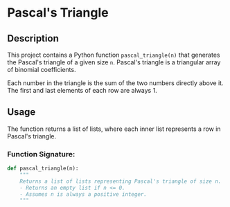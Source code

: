 # Pascal's Triangle

## Description
This project contains a Python function `pascal_triangle(n)` that generates the Pascal's triangle of a given size `n`. Pascal's triangle is a triangular array of binomial coefficients. 

Each number in the triangle is the sum of the two numbers directly above it. The first and last elements of each row are always 1.

## Usage
The function returns a list of lists, where each inner list represents a row in Pascal's triangle.

### Function Signature:
```python
def pascal_triangle(n):
    """
    Returns a list of lists representing Pascal's triangle of size n.
    - Returns an empty list if n <= 0.
    - Assumes n is always a positive integer.
    """

